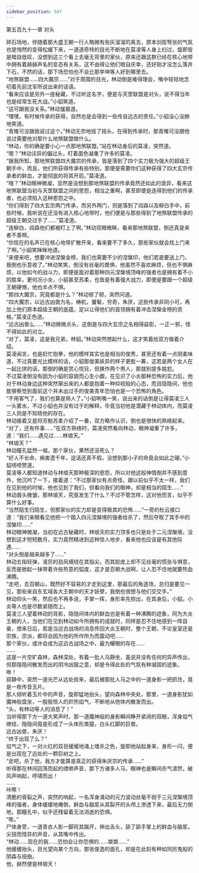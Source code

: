 ```yaml
---
sidebar_position: 547
---
```

 第五百九十一章 对头


碎石场地，伴随着那大盛王朝一行人略微有些灰溜溜的离去，原本剑拔弩张的气氛也是悄然的变得松缓下来，一道道奇特的目光不断地在莫凌等人身上扫过，旋即皆是暗自低叹，没想到这三个看上去毫无背景的家伙，原来还跟这群已经在核心地带中拥有着赫赫声名的变态有关系，这不由得让他们暗自庆幸，还好刚才没怎么落井下石，不然的话，那下场恐怕也不会比那李坤等人好到哪里去。  
“地煞联盟……四大魔宗……”对于周围的目光，林动倒是难得理会，嘴中轻轻地念叨着先前沈军所说出来的话语。  
“看来应该是另外一座秘藏，不过听这名字，便是与天罡联盟是对头，说不得当年也是经常生死大战。”小貂笑道。  
“这可跟我没关系。”林动皱眉道。  
“嘿嘿，有时候传承的获得，自然也是会得到一些传自远古的责任。”小貂没心没肺地笑道。  
“青雉可没跟我说过这个。”林动无奈地摇了摇头，在得到传承时，那青雉可没跟他说过需要他对那什么地煞联盟做什么。  
“林动，你的确是要小心一点那地煞联盟。”站在林动身后的莫凌，突然道。  
“嗯？”林动诧异的偏过头，盯着面色凝重了许多的莫凌。  
“据我所知，那地煞联盟四大魔宗的传承，皆是落到了四个实力极为强大的超级王朝手中，而且，他们所获得传承有些特别，那便是需要你们这种获得了四大玄宗传承者的鲜血，才能彻底的将其开启。”莫凌道。  
“哦？”林动眼神微凝，显然是没想到那地煞联盟的传承竟然还如此的诡异，看来这地煞联盟当初与天罡联盟之间的恩怨，相当之重啊，甚至即便是连得到他们的传承者，也必须陷入这种恩怨之中。  
“你们得到了四大玄宗两门传承，而另外两门，则是落到了阎森以及柳白手中，前些时候，我听说在还没有进入核心地带时，他们便是与那些得到了地煞联盟传承的超级王朝交过手了……”莫凌道。  
“连柳白，阎森他们都被盯上了啊。”林动双眼微眯，看来那地煞联盟，倒还真是来者不善啊。  
“你现在的名声已在核心地带扩散开来，看来要不了多久，那些家伙就会找上门来了啊。”小貂笑眯眯地道。  
“来便来吧，想要冲进涅槃金榜，我们也需要不少的涅槃印，他们若是要送上门，我倒也乐意收了。”林动笑笑，倒没有丝毫的畏惧，他虽然不喜欢麻烦，但也不惧麻烦，以他如今的战斗力，即便是面对着那种四元涅槃境顶峰的强者也是拥有着不小的胜率，更何况小炎，小貂甚至苏柔，也皆是有着强大战力，即便是要跟一个超级王朝硬憾，他也半点不惧。  
“那四大魔宗，究竟都是什么？”林动顿了顿，突然问道。  
“四大魔宗，以远古凶兽为名，梼杌，饕鬄，穷奇，朱厌，这些传承非同小可，再加上他们原本超级王朝的底蕴，足以让得他们的首领拥有着冲击涅槃金榜的资格。”莫凌正色道。  
“远古凶兽么……”林动微微点头，这倒是与四大玄宗之名相得益彰，一正一邪，怪不得如此的对立。  
“对了，莫凌，这是我兄弟，林貂。”林动突然想起什么，这才笑着给双方做着介绍。  
莫凌闻言，也是赶忙抱拳，他的模样其实也是相当的俊秀，甚至还有着一点阴柔味道，不过真要光比模样的话，小貂那俊美妖异的样子更胜一筹，这若是两个女人在一起比拼的话，那倒的确是赏心悦目，但换作两个男人，那就别提多尴尬。  
不过莫凌倒没有因为小貂的容貌而心生小觑，在见识了小炎那种恐怖的实力后，他对于林动身边这种突然窜出来的人都是抱着一种仰视般的心态，而且隐隐间，他也能够察觉到面前这个并未出过手的俊美青年恐怕也是一个恐怖的角色。  
“不用客气了，我们也算是熟人了。”小貂咧嘴一笑，说出来的话倒是让得莫凌三人一头雾水，不过小貂也并没有过于的解释，毕竟当初他是潜藏于林动体内，而莫凌三人则是不知晓他的存在。  
林动接着又是将苏魁苏柔介绍了一番，双方略作认识，倒也是很快的熟络起来。  
“对了，还有件事……”在双方熟络时，莫凌突然看向林动，眼神凝重了许多，道：“我们……遇见过……林琅天。”  
“林琅天？”  
林动瞳孔猛然一缩，那个家伙，果然还没死么？  
“好人不长命，祸害遗千年，这话还真不假，没想到那小子的命竟会如此之硬。”小貂啧啧赞道。  
莫凌等人都知道林动与林琅天那种极深的恩怨，所以对他这般神情倒并不感到意外，他沉吟了一下，接着道：“不过那家伙有点奇怪，跟以前似乎不太一样，我们在见到他的时候，他也见到了我们，但看向我们的眼神，却是相当的陌生……”  
林动眉头微皱，那林琅天，究竟发生了什么？不过不管怎样，这对他而言，似乎不算什么好事。  
“当然陌生归陌生，但那家伙的实力却是变得极其的恐怖……”一旁的杜云接口道：“我们亲眼看见他把一个踏入四元涅槃境的强者给杀了，然后夺取了其手中的涅槃印……”  
林动眼神微凝，当初在远古秘藏时，林琅天的实力顶多也只是处于二元涅槃境，没想到这才短短数月，实力竟然精进到这种惊人地步，看来他也应该是有其他际遇……  
“对头倒是越来越多了……”  
林动五指轻弹，凌厉的劲风缠绕在其指尖，而其脸庞上却不见丝毫的慌张与惧意，反而是掀起一抹带着许些热意的弧度，这才是百朝大战啊，让人忍不住地就要热血沸腾。  
“走吧，去百朝山，既然好不容易的才走到这里，那最后的角逐场，总归是要见一见，那些来自东玄域各大王朝中的天才妖孽，我倒也很想与他们交交手。”  
林动仰头一笑，然后也不再多说，手掌一挥，身形率先掠出，在其身后，小貂，小炎等人也是尽数紧随而上。  
莫凌三人望着林动的背影，隐隐间体内的鲜血也是有着一种沸腾的迹象，同为大炎王朝的人，当他们在见到林动如今所拥有的成就时，同样是忍不住地感到一阵自豪，想来日后，若是当远古战场的消息传回大炎王朝时，整个王朝，不论皇室还是宗族，宗派，都将会因为他的所作所为而震动吧……  
那个家伙，或许会成为这远古战场之中，最为耀眼的存在……  
……  
这是一片空旷森林，森林深处，有着一批人马静坐，虽说并没有任何的异声传出，但那隐隐间散发而出的阴冷凶狠之意，却是令得此处的气氛有种凝固的迹象。  
咻！  
寂静中，突然一道光芒从远处掠来，最后被那批人马之中的一道身影一把抓住，竟是一枚传音玉片。  
那人倾听着玉片中的声音，旋即猛地抬头，望向森林中央处，那里，一道身影犹如魔神般盘坐，一股股惊人的炽热焰气，不断地从他体内散发而出。  
“头，有林动等人的消息了！”  
当听得那下方一道大笑声时，那一道魔神般的身影瞬间睁开紧闭的双眼，浑身焰气缭绕，隐隐间竟是形成了一头体形类猿，白头红脚的巨兽。  
远古凶兽，朱厌！  
“终于出现了么？”  
焰气之下，一对火红的双目缓缓地涌上嗜杀之色，旋即他站起身来，身形一闪，便是出现在了远处的一颗巨树之上。  
“走吧，杀了他，我方才能算是真正的获得朱厌宗的传承……”  
听得那在林间回荡而起的缥缈声音，那下方诸多人马，眼神也是瞬间杀气凛然，破风声响起，呼啸而出！  
……  
咔嚓！  
清脆的骨裂之声，突然的响起，一名浑身涌动的元力波动丝毫不弱于三元涅槃境顶峰的强者，身体缓缓地瘫倒，鲜血与脑浆从其裂开的头颅上渗透下来，最后无力倒地，那瞳孔中，似乎还残留着无法消逝的恐惧。  
“嘭。”  
尸体身旁，一道青衣人影一脚将其踹开，伸出舌头，舔了舔手掌上的鲜血与脑浆，尖锐而怪异的声音，从其嘴中传出。  
“林动……现在的我……恐怕会让你恐惧的……桀桀……”  
他缓缓抬头，目光望向某个方向，那张俊逸的面孔，却是在此刻有种如同厉鬼般的阴森与扭曲。  
他，赫然便是林琅天！  
  
  
